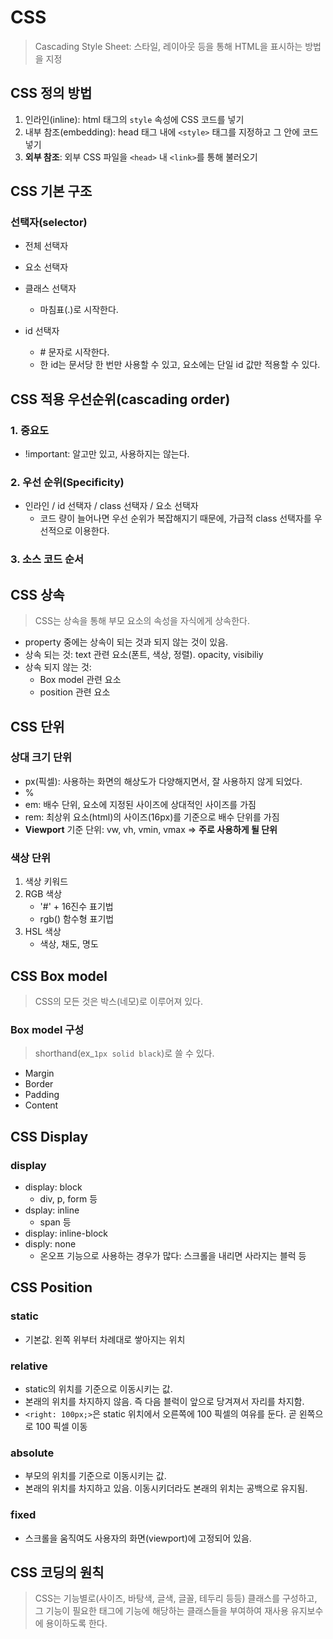 # CSS

> Cascading Style Sheet: 스타일, 레이아웃 등을 통해 HTML을 표시하는 방법을 지정



## CSS 정의 방법

1. 인라인(inline): html 태그의 `style` 속성에 CSS 코드를 넣기
2. 내부 참조(embedding): head 태그 내에  `<style>` 태그를 지정하고 그 안에 코드 넣기
3. **외부 참조**: 외부 CSS 파일을 `<head>` 내 `<link>`를 통해 불러오기



## CSS 기본 구조



### 선택자(selector)

- 전체 선택자

- 요소 선택자

- 클래스 선택자

  - 마침표(.)로 시작한다.

- id 선택자

  - \# 문자로 시작한다.
  - 한 id는 문서당 한 번만 사용할 수 있고, 요소에는 단일 id 값만 적용할 수 있다.

  

## CSS 적용 우선순위(cascading order)

### 1. 중요도

- !important: 알고만 있고, 사용하지는 않는다.

### 2. 우선 순위(Specificity)

- 인라인 / id 선택자 / class 선택자 / 요소 선택자
  - 코드 량이 늘어나면 우선 순위가 복잡해지기 때문에, 가급적 class 선택자를 우선적으로 이용한다.

### 3. 소스 코드 순서



## CSS 상속

> CSS는 상속을 통해 부모 요소의 속성을 자식에게 상속한다.

- property 중에는 상속이 되는 것과 되지 않는 것이 있음.
- 상속 되는 것: text 관련 요소(폰트, 색상, 정렬). opacity, visibiliy
- 상속 되지 않는 것:
  - Box model 관련 요소
  - position  관련 요소



## CSS 단위

### 상대 크기 단위

- px(픽셀): 사용하는 화면의 해상도가 다양해지면서, 잘 사용하지 않게 되었다.
- %
- em: 배수 단위, 요소에 지정된 사이즈에 상대적인 사이즈를 가짐
- rem: 최상위 요소(html)의 사이즈(16px)를 기준으로 배수 단위를 가짐
- **Viewport** 기준 단위: vw, vh, vmin, vmax => **주로 사용하게 될 단위**

### 색상 단위

1. 색상 키워드
2. RGB 색상
   - '#' + 16진수 표기법
   - rgb() 함수형 표기법
3. HSL 색상
   - 색상, 채도, 명도



## CSS Box model

> CSS의 모든 것은 박스(네모)로 이루어져 있다.

### Box model 구성

> shorthand(ex_`1px solid black`)로 쓸 수 있다.

- Margin
- Border
- Padding
- Content



## CSS Display

### display

- display: block
  - div, p, form 등
- dsplay: inline
  - span 등
- display: inline-block
- disply: none
  - 온오프 기능으로 사용하는 경우가 많다: 스크롤을 내리면 사라지는 블럭 등



## CSS Position

### static

- 기본값. 왼쪽 위부터 차례대로 쌓아지는 위치

### relative

- static의 위치를 기준으로 이동시키는 값. 
- 본래의 위치를 차지하지 않음. 즉 다음 블럭이 앞으로 당겨져서 자리를 차지함.
- `<right: 100px;>`은 static 위치에서 오른쪽에 100 픽셀의 여유를 둔다. 곧 왼쪽으로 100 픽셀 이동

### absolute

- 부모의 위치를 기준으로 이동시키는 값.
- 본래의 위치를 차지하고 있음. 이동시키더라도 본래의 위치는 공백으로 유지됨.

### fixed

- 스크롤을 움직여도 사용자의 화면(viewport)에 고정되어 있음.





## CSS 코딩의 원칙

> CSS는 기능별로(사이즈, 바탕색, 글색, 글꼴, 테두리 등등) 클래스를 구성하고, 그 기능이 필요한 태그에 기능에 해당하는 클래스들을 부여하여 재사용 유지보수에 용이하도록 한다.